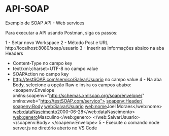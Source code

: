 # API-SOAP
Exemplo de SOAP API - Web services

Para executar a API usando Postman, siga os passos:

1 - Setar novo Workspace
2 - Método Post e URL http://localhost:8080/soap/usuario
3 - Inserir as informações abaixo na aba Headers
  * Content-Type no campo key
  * text/xml;charset=UTF-8 no campo value
  * SOAPAction no campo key
  * http://testSOAP.com/servico/SalvarUsuario no campo value
4 - Na aba Body, selecione a opção Raw e insira os campos abaixo:
    <soapenv:Envelope xmlns:soapenv="http://schemas.xmlsoap.org/soap/envelope/"
                      xmlns:web="http://testSOAP.com/servico">
       <soapenv:Header/>
       <soapenv:Body>
          <web:SalvarUsuario>
             <web:nome>Joel Moraes</web:nome>
             <web:dataNascimento>2000-06-28</web:dataNascimento>
             <web:genero>Masculino</web:genero>
          </web:SalvarUsuario>
       </soapenv:Body>
    </soapenv:Envelope>
5 - Execute o comando node server.js no diretório aberto no VS Code
